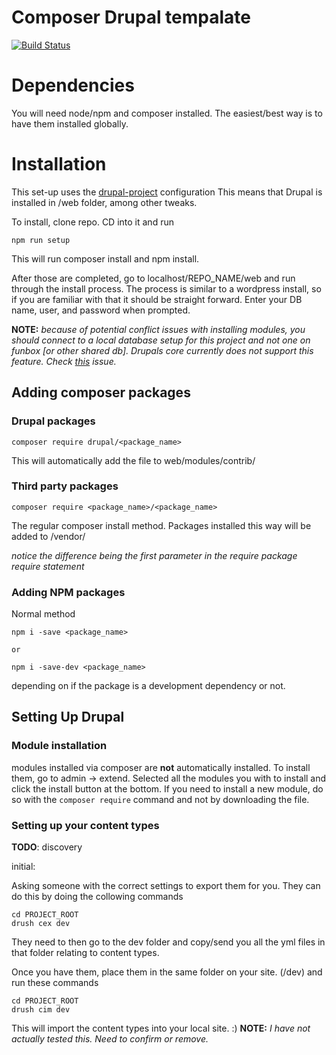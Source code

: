# Composer Drupal tempalate

[![Build Status](https://travis-ci.org/drupal-composer/drupal-project.svg?branch=8.x)](https://travis-ci.org/drupal-composer/drupal-project)

# Dependencies
You will need node/npm and composer installed. The easiest/best way is to have them installed globally.

# Installation
This set-up uses the [drupal-project](https://github.com/drupal-composer/drupal-project) configuration
This means that Drupal is installed in /web folder, among other tweaks.

To install, clone repo. CD into it and run
```shell
npm run setup
```

This will run composer install and npm install.

After those are completed, go to localhost/REPO_NAME/web and run through the install process.
The process is similar to a wordpress install, so if you are familiar with that it should be straight forward.
Enter your DB name, user, and password when prompted.

**NOTE:** *because of potential conflict issues with installing modules, you should connect to a local database setup for this project and not one on funbox [or other shared db]. Drupals core currently does not support this feature. Check [this](https://www.drupal.org/node/1613424) issue.*

## Adding composer packages

### Drupal packages
```shell
composer require drupal/<package_name>
```

This will automatically add the file to web/modules/contrib/

### Third party packages
```shell
composer require <package_name>/<package_name>
```

The regular composer install method. Packages installed this way will be added to /vendor/


*notice the difference being the first parameter in the require package require statement*

### Adding NPM packages
Normal method

```shell
npm i -save <package_name>

or

npm i -save-dev <package_name>
```

depending on if the package is a development dependency or not.

## Setting Up Drupal

### Module installation
modules installed via composer are **not** automatically installed. To install them, go to admin -> extend. Selected all the modules you with to install and click the install button at the bottom. If you need to install a new module, do so with the `composer require` command and not by downloading the file.

### Setting up your content types
**TODO**: discovery

initial:

Asking someone with the correct settings to export them for you. They can do this by doing the collowing commands
```shell
cd PROJECT_ROOT
drush cex dev
```

They need to then go to the dev folder and copy/send you all the yml files in that folder relating to content types.

Once you have them, place them in the same folder on your site. (/dev) and run these commands
```shell
cd PROJECT_ROOT
drush cim dev
```

This will import the content types into your local site. :)
**NOTE:** *I have not actually tested this. Need to confirm or remove.*
